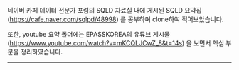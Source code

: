 네이버 카페 데이터 전문가 포럼의 SQLD 자료실 내에 게시된 SQLD 요약집(https://cafe.naver.com/sqlpd/48998) 를 공부하며 clone하여 적어보았습니다.

또한, youtube 요약 폴더에는 EPASSKOREA의 유튜브 게시물(https://www.youtube.com/watch?v=mKCQLJCwZ_8&t=14s) 을 보면서 핵심 부분을 정리하였습니다.

---

